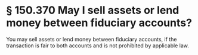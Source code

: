 # § 150.370   May I sell assets or lend money between fiduciary accounts?

You may sell assets or lend money between fiduciary accounts, if the transaction is fair to both accounts and is not prohibited by applicable law.




